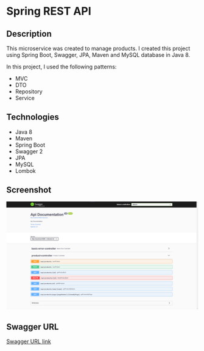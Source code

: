 # Spring REST API
## Description
This microservice was created to manage products.
I created this project using Spring Boot, Swagger, JPA, Maven and MySQL database in Java 8.

In this project, I used the following patterns:
* MVC
* DTO
* Repository
* Service

## Technologies
* Java 8
* Maven
* Spring Boot
* Swagger 2
* JPA
* MySQL
* Lombok

## Screenshot
![Swagger API screenshot](./rest-api.png)

## Swagger URL
[Swagger URL link](http://localhost:8080/swagger-ui/index.html)
